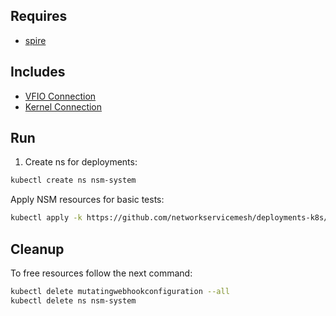 ## Requires

- [spire](../spire)

## Includes

- [VFIO Connection](../use-cases/Vfio2Noop)
- [Kernel Connection](../use-cases/SriovKernel2Noop)

## Run

1. Create ns for deployments:
```bash
kubectl create ns nsm-system
```

Apply NSM resources for basic tests:
```bash
kubectl apply -k https://github.com/networkservicemesh/deployments-k8s/examples/sriov?ref=edf499416fa72154d6035138c246187c88d10f7b
```

## Cleanup

To free resources follow the next command:
```bash
kubectl delete mutatingwebhookconfiguration --all
kubectl delete ns nsm-system
```
